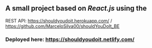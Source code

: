 ## A small project based on *React.js* using the 
REST API: https://shouldyoudoit.herokuapp.com/ / https://github.com/MarceloSilva00/shouldYouDoIt_BE

### Deployed here: https://shouldyoudoit.netlify.com/
